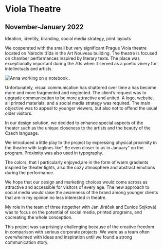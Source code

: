 # Viola Theatre
## November-January 2022 
Ideation, identity, branding, social media strategy, print layouts

We cooperated with the small but very significant Prague Viola theatre located on Národní třída in the Art Nouveau building. The theatre is focused on chamber performances inspired by literary texts. The place was exceptionally important during the 70s when it served as a poetic vinery for intellectuals and artists. 

![Anna working on a notebook .](Viola.jpg)

Unfortunately, visual communication has shattered over time a has become more and more fragmented and neglected. The client’s request was to upgrade communication to be more attractive and united. A logo, website, all printed materials, and a social media strategy was required. The main objective was to appeal to younger viewers, but also not to offend the usual older visitors.

In our design solution, we decided to enhance special aspects of the theater such as the unique closeness to the artists and the beauty of the Czech language. 

We introduced a little play to the project by expressing physical proximity in the theatre with taglines like" Be even closer to us in January" on the program. Proximity was also used in typography. 

The colors, that I particularly enjoyed,are in the form of warm gradients inspired by theater lights, also the cozy atmosphere and abstract emotions during the performance.

We hope that our design and marketing choices would come across as attractive and accessible for visitors of every age. The new approach to social media would raise the awareness of the brand among younger clients that are in my opinion no less interested in theatre. 

My role in the team of three (together with Jan Jiráček and Eunice Sojková) was to focus on the potential of social media, printed programs, and cocreating the whole conception. 

This project was surprisingly challenging because of the creative freedom in comparison with serious corporate projects. We were as a team often overwhelmed with ideas and inspiration until we found a strong communication story. 
